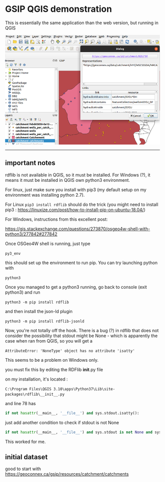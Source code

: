 # GSIP QGIS demonstration

This is essentially the same application than the web version, but running in QGIS

![](qgsip.png)

----

## important notes


rdflib is not available in QGIS, so it must be installed. For Windows (?), it means it must be installed in QGIS own python3 environment.

For linux, just make sure you install with pip3 (my default setup on my environment was installing python 2.7).

For Linux `pip3 install rdflib` should do the trick (you might need to install pip3 : https://linuxize.com/post/how-to-install-pip-on-ubuntu-18.04/) 

For Windows, instructions from this excellent post:

https://gis.stackexchange.com/questions/273870/osgeo4w-shell-with-python3/277842#277842

Once OSGeo4W shell is running, just type

`py3_env`

this should set up the environment to run pip. You can try launching python with
 
 `python3`
 
Once you managed to get a python3 running, go back to console (exit python3) and run

`python3 -m pip install rdflib`

and then install the json-ld plugin

`python3 -m pip install rdflib-jsonld`

Now, you're not totally off the hook.  There is a bug (?) in rdflib that does not consider the possibility that stdout might be None - which is apparently the case when ran from QGIS, so you will get a

`AttributeError: 'NoneType' object has no attribute 'isatty' `

This seems to be a problem on Windows only.

you must fix this by editing the RDFlib  __init__.py file

on my installation, it's located :

`C:\Program Files\QGIS 3.10\apps\Python37\Lib\site-packages\rdflib\__init__.py`

and line 78 has

```python
if not hasattr(__main__, '__file__') and sys.stdout.isatty():
```

just add another condition to check if stdout is not None

```python
if not hasattr(__main__, '__file__') and sys.stdout is not None and sys.stdout.isatty():
```
This worked for me.



## initial dataset

good to start with
https://geoconnex.ca/gsip/resources/catchment/catchments




